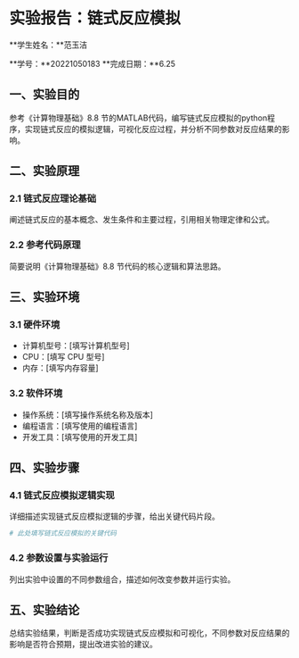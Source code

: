          
# 实验报告：链式反应模拟

**学生姓名：**范玉洁

**学号：**20221050183
**完成日期：**6.25

## 一、实验目的
参考《计算物理基础》8.8 节的MATLAB代码，编写链式反应模拟的python程序，实现链式反应的模拟逻辑，可视化反应过程，并分析不同参数对反应结果的影响。

## 二、实验原理
### 2.1 链式反应理论基础
阐述链式反应的基本概念、发生条件和主要过程，引用相关物理定律和公式。
### 2.2 参考代码原理
简要说明《计算物理基础》8.8 节代码的核心逻辑和算法思路。

## 三、实验环境
### 3.1 硬件环境
- 计算机型号：[填写计算机型号]
- CPU：[填写 CPU 型号]
- 内存：[填写内存容量]

### 3.2 软件环境
- 操作系统：[填写操作系统名称及版本]
- 编程语言：[填写使用的编程语言]
- 开发工具：[填写使用的开发工具]


## 四、实验步骤
### 4.1 链式反应模拟逻辑实现
详细描述实现链式反应模拟逻辑的步骤，给出关键代码片段。
```python
# 此处填写链式反应模拟的关键代码
```
### 4.2 参数设置与实验运行
列出实验中设置的不同参数组合，描述如何改变参数并运行实验。

## 五、实验结论
总结实验结果，判断是否成功实现链式反应模拟和可视化，不同参数对反应结果的影响是否符合预期，提出改进实验的建议。


        
